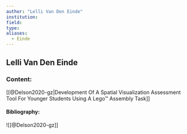 ```yaml
---
author: "Lelli Van Den Einde"
institution:
field:
type:
aliases:
  - Einde
---
```


## Lelli Van Den Einde

### Content:
[[@Delson2020-gz|Development Of A Spatial Visualization Assessment Tool For Younger Students Using A Lego™ Assembly Task]]

#### Bibliography:

![[@Delson2020-gz]]